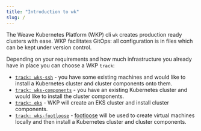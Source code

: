 ```yaml
---
title: "Introduction to wk"
slug: /
---
```


The Weave Kubernetes Platform (WKP) cli `wk` creates production ready clusters with ease.
WKP facilitates GitOps: all configuration is in files which can be kept under version control.

Depending on your requirements and how much infrastructure you already have in place you can choose a WKP `track`:

- [`track: wks-ssh`](../deploying-wkp/cluster-creation-on-ssh-nodes.md) - you have some existing machines and would like to install a Kubernetes cluster and cluster components onto them.
- [`track: wks-components`](../deploying-wkp/components-on-existing-cluster.md) - you have an existing Kubernetes cluster and would like to install the cluster components.
- [`track: eks`](../deploying-wkp/cluster-creation-on-eks.md) - WKP will create an EKS cluster and install cluster components.
- [`track: wks-footloose`](../deploying-wkp/cluster-creation-on-footloose.md) - [footloose](https://github.com/weaveworks/footloose) will be used to create virtual machines locally and then install a Kubernetes cluster and cluster components.
